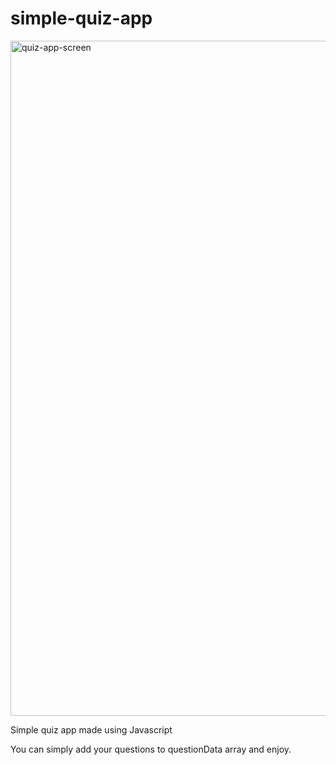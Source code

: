 # simple-quiz-app

<img width="1080" alt="quiz-app-screen" src="https://user-images.githubusercontent.com/59517489/141697970-16232ad1-d925-4dd3-92ce-1c1568403934.png">

Simple quiz app made using Javascript

You can simply add your questions to questionData array and enjoy.
